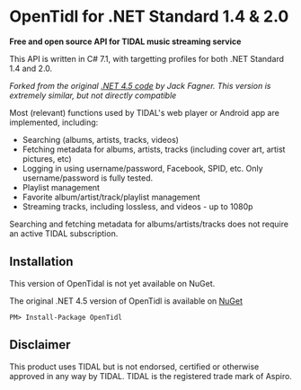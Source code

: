 # OpenTidl for .NET Standard 1.4 & 2.0
**Free and open source API for TIDAL music streaming service**

This API is written in C# 7.1, with targetting profiles for both .NET Standard 1.4 and 2.0.

*Forked from the original [.NET 4.5 code](https://github.com/jackfagner/OpenTidl) by Jack Fagner. This version is extremely similar, but not directly compatible* 

Most (relevant) functions used by TIDAL's web player or Android app are implemented, including:
* Searching (albums, artists, tracks, videos)
* Fetching metadata for albums, artists, tracks (including cover art, artist pictures, etc)
* Logging in using username/password, Facebook, SPID, etc. Only username/password is fully tested.
* Playlist management
* Favorite album/artist/track/playlist management
* Streaming tracks, including lossless, and videos - up to 1080p

Searching and fetching metadata for albums/artists/tracks does not require an active TIDAL subscription.

## Installation
This version of OpenTidal is not yet available on NuGet.

The original .NET 4.5 version of OpenTidl is available on [NuGet](https://www.nuget.org/packages/OpenTidl/)
```
PM> Install-Package OpenTidl
```

## Disclaimer
This product uses TIDAL but is not endorsed, certified or otherwise approved in any way by TIDAL. TIDAL is the registered trade mark of Aspiro.
